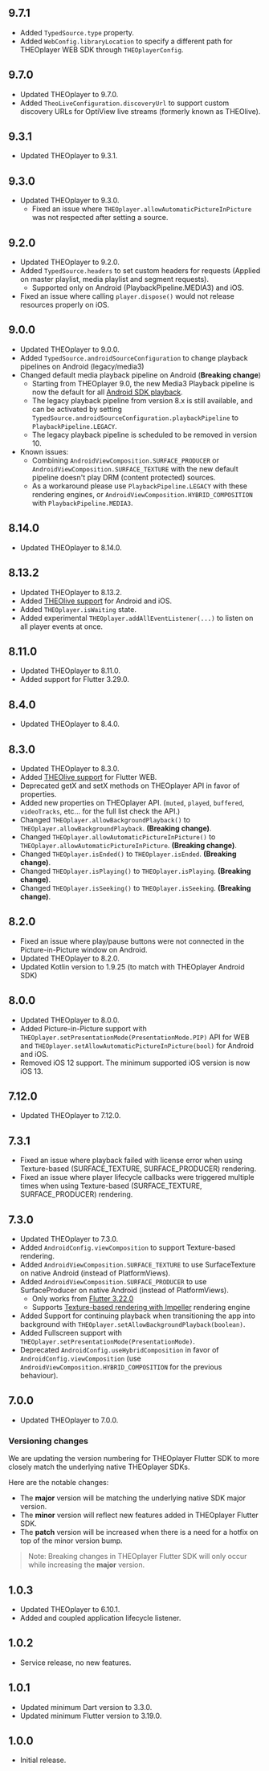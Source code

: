 ## 9.7.1

* Added `TypedSource.type` property.
* Added `WebConfig.libraryLocation` to specify a different path for THEOplayer WEB SDK through `THEOplayerConfig`.

## 9.7.0

* Updated THEOplayer to 9.7.0.
* Added `TheoLiveConfiguration.discoveryUrl` to support custom discovery URLs for OptiView live streams (formerly known as THEOlive). 

## 9.3.1

* Updated THEOplayer to 9.3.1.

## 9.3.0

* Updated THEOplayer to 9.3.0.
  - Fixed an issue where `THEOplayer.allowAutomaticPictureInPicture` was not respected after setting a source.

## 9.2.0

* Updated THEOplayer to 9.2.0.
* Added `TypedSource.headers` to set custom headers for requests (Applied on master playlist, media playlist and segment requests).
  - Supported only on Android (PlaybackPipeline.MEDIA3) and iOS.
* Fixed an issue where calling `player.dispose()` would not release resources properly on iOS.

## 9.0.0

* Updated THEOplayer to 9.0.0.
* Added `TypedSource.androidSourceConfiguration` to change playback pipelines on Android (legacy/media3)
* Changed default media playback pipeline on Android (**Breaking change**)
  - Starting from THEOplayer 9.0, the new Media3 Playback pipeline is now the default for all [Android SDK playback](https://www.theoplayer.com/docs/theoplayer/changelog/#-900-20250403).
  - The legacy playback pipeline from version 8.x is still available, and can be activated by setting `TypedSource.androidSourceConfiguration.playbackPipeline` to `PlaybackPipeline.LEGACY`.
  - The legacy playback pipeline is scheduled to be removed in version 10.
* Known issues:
  - Combining `AndroidViewComposition.SURFACE_PRODUCER` or `AndroidViewComposition.SURFACE_TEXTURE` with the new default pipeline doesn't play DRM (content protected) sources.
  - As a workaround please use `PlaybackPipeline.LEGACY` with these rendering engines, or `AndroidViewComposition.HYBRID_COMPOSITION` with `PlaybackPipeline.MEDIA3`.

## 8.14.0

* Updated THEOplayer to 8.14.0.

## 8.13.2

* Updated THEOplayer to 8.13.2.
* Added [THEOlive support](https://github.com/THEOplayer/flutter-theoplayer-sdk/blob/main/doc/theolive.md) for Android and iOS.
* Added `THEOplayer.isWaiting` state.
* Added experimental `THEOplayer.addAllEventListener(...)` to listen on all player events at once.

## 8.11.0

* Updated THEOplayer to 8.11.0.
* Added support for Flutter 3.29.0.

## 8.4.0

* Updated THEOplayer to 8.4.0.

## 8.3.0

* Updated THEOplayer to 8.3.0.
* Added [THEOlive support](https://github.com/THEOplayer/flutter-theoplayer-sdk/blob/main/doc/theolive.md) for Flutter WEB.
* Deprecated getX and setX methods on THEOplayer API in favor of properties.
* Added new properties on THEOplayer API. (`muted`, `played`, `buffered`, `videoTracks`, etc... for the full list check the API.)
* Changed `THEOplayer.allowBackgroundPlayback()` to `THEOplayer.allowBackgroundPlayback`. **(Breaking change)**.
* Changed `THEOplayer.allowAutomaticPictureInPicture()` to `THEOplayer.allowAutomaticPictureInPicture`. **(Breaking change)**.
* Changed `THEOplayer.isEnded()` to `THEOplayer.isEnded`. **(Breaking change)**.
* Changed `THEOplayer.isPlaying()` to `THEOplayer.isPlaying`. **(Breaking change)**.
* Changed `THEOplayer.isSeeking()` to `THEOplayer.isSeeking`. **(Breaking change)**.

## 8.2.0

* Fixed an issue where play/pause buttons were not connected in the Picture-in-Picture window on Android.
* Updated THEOplayer to 8.2.0.
* Updated Kotlin version to 1.9.25 (to match with THEOplayer Android SDK)

## 8.0.0

* Updated THEOplayer to 8.0.0.
* Added Picture-in-Picture support with `THEOplayer.setPresentationMode(PresentationMode.PIP)` API for WEB and `THEOplayer.setAllowAutomaticPictureInPicture(bool)` for Android and iOS.
* Removed iOS 12 support. The minimum supported iOS version is now iOS 13.

## 7.12.0

* Updated THEOplayer to 7.12.0.

## 7.3.1

* Fixed an issue where playback failed with license error when using Texture-based (SURFACE_TEXTURE, SURFACE_PRODUCER) rendering.
* Fixed an issue where player lifecycle callbacks were triggered multiple times when using Texture-based (SURFACE_TEXTURE, SURFACE_PRODUCER) rendering.

## 7.3.0

* Updated THEOplayer to 7.3.0.
* Added `AndroidConfig.viewComposition` to support Texture-based rendering.
* Added `AndroidViewComposition.SURFACE_TEXTURE` to use SurfaceTexture on native Android (instead of PlatformViews).
* Added `AndroidViewComposition.SURFACE_PRODUCER` to use SurfaceProducer on native Android (instead of PlatformViews).
    - Only works from [Flutter 3.22.0](https://docs.flutter.dev/release/breaking-changes/android-surface-plugins#timeline)
    - Supports [Texture-based rendering with Impeller](https://docs.flutter.dev/release/breaking-changes/android-surface-plugins#summary) rendering engine
* Added Support for continuing playback when transitioning the app into background with `THEOplayer.setAllowBackgroundPlayback(boolean)`.
* Added Fullscreen support with `THEOplayer.setPresentationMode(PresentationMode)`.
* Deprecated `AndroidConfig.useHybridComposition` in favor of `AndroidConfig.viewComposition` (use `AndroidViewComposition.HYBRID_COMPOSITION` for the previous behaviour).

## 7.0.0

* Updated THEOplayer to 7.0.0.

### Versioning changes
We are updating the version numbering for THEOplayer Flutter SDK to more closely match the underlying native THEOplayer SDKs.

Here are the notable changes:
- The **major** version will be matching the underlying native SDK major version.
- The **minor** version will reflect new features added in THEOplayer Flutter SDK.
- The **patch** version will be increased when there is a need for a hotfix on top of the minor version bump.

>Note: Breaking changes in THEOplayer Flutter SDK will only occur while increasing the **major** version.

## 1.0.3

* Updated THEOplayer to 6.10.1.
* Added and coupled application lifecycle listener.

## 1.0.2

* Service release, no new features.

## 1.0.1

* Updated minimum Dart version to 3.3.0.
* Updated minimum Flutter version to 3.19.0.

## 1.0.0

* Initial release.